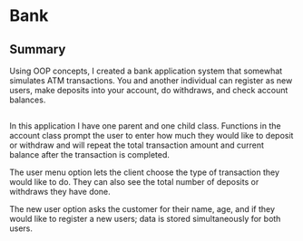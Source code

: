 # Bank 


## Summary 

Using OOP concepts, I created a bank application system that somewhat simulates ATM transactions. You and another individual can register as new users, make deposits into your account, do withdraws, and check account balances. 

##

In this application I have one parent and one child class. Functions in the account class prompt the user to enter how much they would like to deposit or withdraw and will repeat the total transaction amount and current balance after the transaction is completed. 

The user menu option lets the client choose the type of transaction they would like to do. They can also see the total number of deposits or withdraws they have done. 

The new user option asks the customer for their name, age, and if they would like to register a new users; data is stored simultaneously for both users. 



